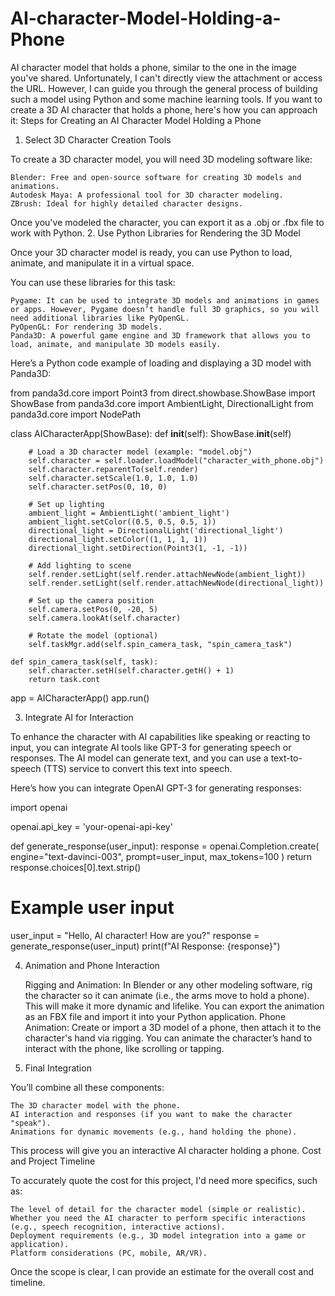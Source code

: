 # AI-character-Model-Holding-a-Phone
AI character model that holds a phone, similar to the one in the image you've shared. Unfortunately, I can't directly view the attachment or access the URL. However, I can guide you through the general process of building such a model using Python and some machine learning tools. If you want to create a 3D AI character that holds a phone, here's how you can approach it:
Steps for Creating an AI Character Model Holding a Phone
1. Select 3D Character Creation Tools

To create a 3D character model, you will need 3D modeling software like:

    Blender: Free and open-source software for creating 3D models and animations.
    Autodesk Maya: A professional tool for 3D character modeling.
    ZBrush: Ideal for highly detailed character designs.

Once you've modeled the character, you can export it as a .obj or .fbx file to work with Python.
2. Use Python Libraries for Rendering the 3D Model

Once your 3D character model is ready, you can use Python to load, animate, and manipulate it in a virtual space.

You can use these libraries for this task:

    Pygame: It can be used to integrate 3D models and animations in games or apps. However, Pygame doesn’t handle full 3D graphics, so you will need additional libraries like PyOpenGL.
    PyOpenGL: For rendering 3D models.
    Panda3D: A powerful game engine and 3D framework that allows you to load, animate, and manipulate 3D models easily.

Here’s a Python code example of loading and displaying a 3D model with Panda3D:

from panda3d.core import Point3
from direct.showbase.ShowBase import ShowBase
from panda3d.core import AmbientLight, DirectionalLight
from panda3d.core import NodePath

class AICharacterApp(ShowBase):
    def __init__(self):
        ShowBase.__init__(self)

        # Load a 3D character model (example: "model.obj")
        self.character = self.loader.loadModel("character_with_phone.obj")
        self.character.reparentTo(self.render)
        self.character.setScale(1.0, 1.0, 1.0)
        self.character.setPos(0, 10, 0)

        # Set up lighting
        ambient_light = AmbientLight('ambient_light')
        ambient_light.setColor((0.5, 0.5, 0.5, 1))
        directional_light = DirectionalLight('directional_light')
        directional_light.setColor((1, 1, 1, 1))
        directional_light.setDirection(Point3(1, -1, -1))

        # Add lighting to scene
        self.render.setLight(self.render.attachNewNode(ambient_light))
        self.render.setLight(self.render.attachNewNode(directional_light))

        # Set up the camera position
        self.camera.setPos(0, -20, 5)
        self.camera.lookAt(self.character)

        # Rotate the model (optional)
        self.taskMgr.add(self.spin_camera_task, "spin_camera_task")

    def spin_camera_task(self, task):
        self.character.setH(self.character.getH() + 1)
        return task.cont

app = AICharacterApp()
app.run()

3. Integrate AI for Interaction

To enhance the character with AI capabilities like speaking or reacting to input, you can integrate AI tools like GPT-3 for generating speech or responses. The AI model can generate text, and you can use a text-to-speech (TTS) service to convert this text into speech.

Here’s how you can integrate OpenAI GPT-3 for generating responses:

import openai

openai.api_key = 'your-openai-api-key'

def generate_response(user_input):
    response = openai.Completion.create(
        engine="text-davinci-003",
        prompt=user_input,
        max_tokens=100
    )
    return response.choices[0].text.strip()

# Example user input
user_input = "Hello, AI character! How are you?"
response = generate_response(user_input)
print(f"AI Response: {response}")

4. Animation and Phone Interaction

    Rigging and Animation: In Blender or any other modeling software, rig the character so it can animate (i.e., the arms move to hold a phone). This will make it more dynamic and lifelike. You can export the animation as an FBX file and import it into your Python application.
    Phone Animation: Create or import a 3D model of a phone, then attach it to the character's hand via rigging. You can animate the character’s hand to interact with the phone, like scrolling or tapping.

5. Final Integration

You’ll combine all these components:

    The 3D character model with the phone.
    AI interaction and responses (if you want to make the character "speak").
    Animations for dynamic movements (e.g., hand holding the phone).

This process will give you an interactive AI character holding a phone.
Cost and Project Timeline

To accurately quote the cost for this project, I'd need more specifics, such as:

    The level of detail for the character model (simple or realistic).
    Whether you need the AI character to perform specific interactions (e.g., speech recognition, interactive actions).
    Deployment requirements (e.g., 3D model integration into a game or application).
    Platform considerations (PC, mobile, AR/VR).

Once the scope is clear, I can provide an estimate for the overall cost and timeline.
